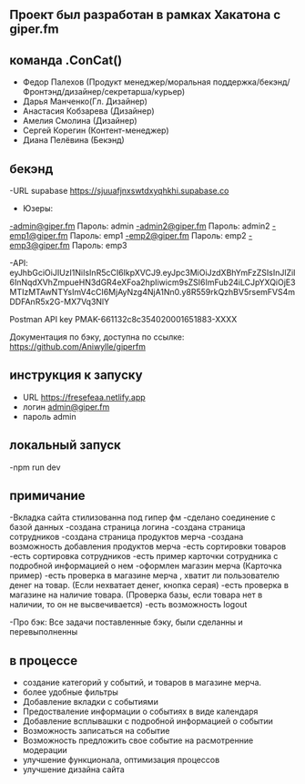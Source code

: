 ## Проект был разработан в рамках Хакатона с  giper.fm

## команда .ConCat()
  - Федор Палехов (Продукт менеджер/моральная поддержка/бекэнд/Фронтэнд/дизайнер/секретарша/курьер)
  - Дарья Манченко(Гл. Дизайнер)
  - Анастасия Кобзарева (Дизайнер)
  - Амелия Смолина (Дизайнер)
  - Сергей Корегин (Контент-менеджер)
  - Диана Пелёвина (Бекэнд)


 ## бекэнд 
 -URL supabase https://sjuuafjnxswtdxyqhkhi.supabase.co
 
 - Юзеры: 

-admin@giper.fm Пароль: admin
-admin2@giper.fm Пароль: admin2
-emp1@giper.fm Пароль: emp1
-emp2@giper.fm Пароль: emp2
-emp3@giper.fm Пароль: emp3


 -API:
eyJhbGciOiJIUzI1NiIsInR5cCI6IkpXVCJ9.eyJpc3MiOiJzdXBhYmFzZSIsInJlZiI6InNqdXVhZmpueHN3dGR4eXFoa2hpIiwicm9sZSI6ImFub24iLCJpYXQiOjE3MTIzMTAwNTYsImV4cCI6MjAyNzg4NjA1Nn0.y8R559rkQzhBV5rsemFVS4mDDFAnR5x2G-MX7Vq3NlY

Postman API key PMAK-661132c8c354020001651883-XXXX
 
Документация по бэку, доступна по ссылке: https://github.com/Aniwylle/giperfm

 ## инструкция к запуску 
  - URL  https://fresefeaa.netlify.app
  - логин admin@giper.fm 
  - пароль admin

  
  ## локальный запуск
  -npm run dev

  ## примичание
  -Вкладка сайта стилизованна под гипер фм
  -сделано соединение с базой данных
  -создана страница логина
  -создана страница сотрудников
  -создана страница продуктов мерча
  -создана возможность добавления продуктов мерча
  -есть сортировки товаров
  -есть сортировка сотрудников
  -есть пример карточки сотрудника с подробной информацией о нем
  -оформлен магазин мерча (Карточка пример)
  -есть проверка в магазине мерча , хватит ли пользователю денег на товар. (Если нехватает денег, кнопка серая)
  -есть проверка в магазине на наличие товара. (Проверка базы, если товара нет в наличии, то он не высвечивается)
  -есть возможность logout

  -Про бэк: Все задачи поставленные бэку, были сделанны и перевыполненны  

  ## в процессе 
  - создание категорий у событий, и товаров в магазине мерча. 
  - более удобные фильтры
  - Добавление вкладки с событиями
  - Предостваление информации о событиях в виде календаря
  - Добавление всплывашки с подробной информацией о событии
  - Возможность записаться на событие
  - Возможность предложить свое событие на расмотренние модерации
  - улучшение функционала, оптимизация процессов
  - улучшение дизайна сайта
